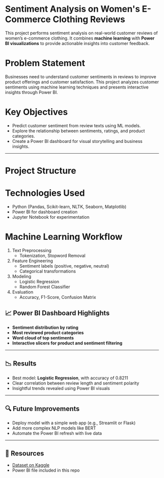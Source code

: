 
#  Sentiment Analysis on Women's E-Commerce Clothing Reviews

This project performs sentiment analysis on real-world customer reviews of women’s e-commerce clothing. It combines **machine learning** with **Power BI visualizations** to provide actionable insights into customer feedback.



# Problem Statement

Businesses need to understand customer sentiments in reviews to improve product offerings and customer satisfaction. This project analyzes customer sentiments using machine learning techniques and presents interactive insights through Power BI.

# Key Objectives

- Predict customer sentiment from review texts using ML models.
- Explore the relationship between sentiments, ratings, and product categories.
- Create a Power BI dashboard for visual storytelling and business insights.

---

# Project Structure

#  Technologies Used

- Python (Pandas, Scikit-learn, NLTK, Seaborn, Matplotlib)
- Power BI for dashboard creation
- Jupyter Notebook for experimentation


# Machine Learning Workflow

1. Text Preprocessing
   - Tokenization, Stopword Removal
2. Feature Engineering  
   - Sentiment labels (positive, negative, neutral)
   - Categorical transformations
3. Modeling
   - Logistic Regression
   - Random Forest Classifier
4. Evaluation 
   - Accuracy, F1-Score, Confusion Matrix


## 📈 Power BI Dashboard Highlights

- **Sentiment distribution by rating**
- **Most reviewed product categories**
- **Word cloud of top sentiments**
- **Interactive slicers for product and sentiment filtering**

---


## 📉 Results

- Best model: **Logistic Regression**, with accuracy of  0.8211
- Clear correlation between review length and sentiment polarity
- Insightful trends revealed using Power BI visuals

---


## 🔍 Future Improvements

- Deploy model with a simple web app (e.g., Streamlit or Flask)
- Add more complex NLP models like BERT
- Automate the Power BI refresh with live data

---


## 📎 Resources

- [Dataset on Kaggle](https://www.kaggle.com/datasets/nicapotato/womens-ecommerce-clothing-reviews)
- Power BI file included in this repo
